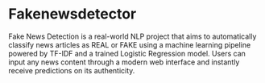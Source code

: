 # Fakenewsdetector
Fake News Detection is a real-world NLP project that aims to automatically classify news articles as REAL or FAKE using a machine learning pipeline powered by TF-IDF and a trained Logistic Regression model. Users can input any news content through a modern web interface and instantly receive predictions on its authenticity.
